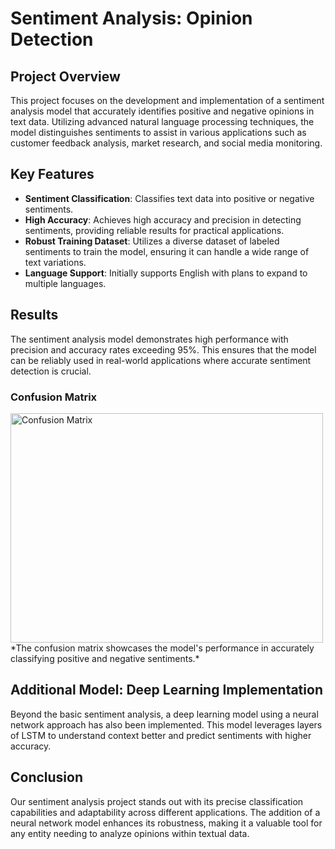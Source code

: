 # Sentiment Analysis: Opinion Detection

## Project Overview
This project focuses on the development and implementation of a sentiment analysis model that accurately identifies positive and negative opinions in text data. Utilizing advanced natural language processing techniques, the model distinguishes sentiments to assist in various applications such as customer feedback analysis, market research, and social media monitoring.

## Key Features
- **Sentiment Classification**: Classifies text data into positive or negative sentiments.
- **High Accuracy**: Achieves high accuracy and precision in detecting sentiments, providing reliable results for practical applications.
- **Robust Training Dataset**: Utilizes a diverse dataset of labeled sentiments to train the model, ensuring it can handle a wide range of text variations.
- **Language Support**: Initially supports English with plans to expand to multiple languages.

## Results
The sentiment analysis model demonstrates high performance with precision and accuracy rates exceeding 95%. This ensures that the model can be reliably used in real-world applications where accurate sentiment detection is crucial.

### Confusion Matrix
<img src="images/confusion_matrix_sentiment.png" width="500" height="367" alt="Confusion Matrix">
*The confusion matrix showcases the model's performance in accurately classifying positive and negative sentiments.*

## Additional Model: Deep Learning Implementation
Beyond the basic sentiment analysis, a deep learning model using a neural network approach has also been implemented. This model leverages layers of LSTM to understand context better and predict sentiments with higher accuracy.

## Conclusion
Our sentiment analysis project stands out with its precise classification capabilities and adaptability across different applications. The addition of a neural network model enhances its robustness, making it a valuable tool for any entity needing to analyze opinions within textual data.
